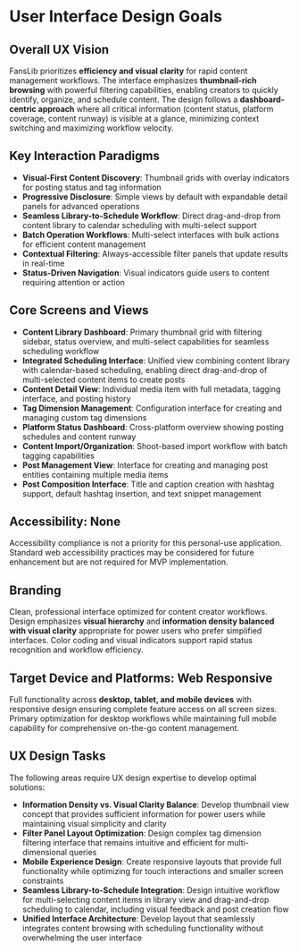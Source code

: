 # User Interface Design Goals

## Overall UX Vision

FansLib prioritizes **efficiency and visual clarity** for rapid content management workflows. The interface emphasizes **thumbnail-rich browsing** with powerful filtering capabilities, enabling creators to quickly identify, organize, and schedule content. The design follows a **dashboard-centric approach** where all critical information (content status, platform coverage, content runway) is visible at a glance, minimizing context switching and maximizing workflow velocity.

## Key Interaction Paradigms

- **Visual-First Content Discovery**: Thumbnail grids with overlay indicators for posting status and tag information
- **Progressive Disclosure**: Simple views by default with expandable detail panels for advanced operations
- **Seamless Library-to-Schedule Workflow**: Direct drag-and-drop from content library to calendar scheduling with multi-select support
- **Batch Operation Workflows**: Multi-select interfaces with bulk actions for efficient content management
- **Contextual Filtering**: Always-accessible filter panels that update results in real-time
- **Status-Driven Navigation**: Visual indicators guide users to content requiring attention or action

## Core Screens and Views

- **Content Library Dashboard**: Primary thumbnail grid with filtering sidebar, status overview, and multi-select capabilities for seamless scheduling workflow
- **Integrated Scheduling Interface**: Unified view combining content library with calendar-based scheduling, enabling direct drag-and-drop of multi-selected content items to create posts
- **Content Detail View**: Individual media item with full metadata, tagging interface, and posting history
- **Tag Dimension Management**: Configuration interface for creating and managing custom tag dimensions
- **Platform Status Dashboard**: Cross-platform overview showing posting schedules and content runway
- **Content Import/Organization**: Shoot-based import workflow with batch tagging capabilities
- **Post Management View**: Interface for creating and managing post entities containing multiple media items
- **Post Composition Interface**: Title and caption creation with hashtag support, default hashtag insertion, and text snippet management

## Accessibility: None

Accessibility compliance is not a priority for this personal-use application. Standard web accessibility practices may be considered for future enhancement but are not required for MVP implementation.

## Branding

Clean, professional interface optimized for content creator workflows. Design emphasizes **visual hierarchy** and **information density balanced with visual clarity** appropriate for power users who prefer simplified interfaces. Color coding and visual indicators support rapid status recognition and workflow efficiency.

## Target Device and Platforms: Web Responsive

Full functionality across **desktop, tablet, and mobile devices** with responsive design ensuring complete feature access on all screen sizes. Primary optimization for desktop workflows while maintaining full mobile capability for comprehensive on-the-go content management.

## UX Design Tasks

The following areas require UX design expertise to develop optimal solutions:

- **Information Density vs. Visual Clarity Balance**: Develop thumbnail view concept that provides sufficient information for power users while maintaining visual simplicity and clarity
- **Filter Panel Layout Optimization**: Design complex tag dimension filtering interface that remains intuitive and efficient for multi-dimensional queries
- **Mobile Experience Design**: Create responsive layouts that provide full functionality while optimizing for touch interactions and smaller screen constraints
- **Seamless Library-to-Schedule Integration**: Design intuitive workflow for multi-selecting content items in library view and drag-and-drop scheduling to calendar, including visual feedback and post creation flow
- **Unified Interface Architecture**: Develop layout that seamlessly integrates content browsing with scheduling functionality without overwhelming the user interface

